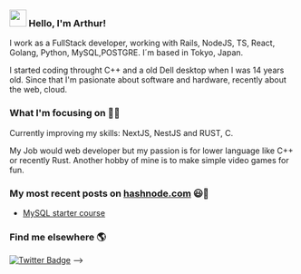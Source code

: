 ### <img src="https://media.giphy.com/media/hvRJCLFzcasrR4ia7z/giphy.gif" width="30px"> Hello, I'm Arthur!

I work as a FullStack developer, working with Rails, NodeJS, TS, React, Golang, Python, MySQL,POSTGRE. I´m based in Tokyo, Japan.

I started coding throught C++ and a old Dell desktop when I was 14 years old. Since that I'm pasionate about software and hardware, recently about the web, cloud.

### What I'm focusing on 👨‍💻

Currently improving my skills: NextJS, NestJS and RUST, C.<br /> 

My Job would web developer but my passion is for lower language like C++ or recently Rust. Another hobby of mine is to make simple video games for fun. 

### My most recent posts on [hashnode.com](https://dev.to/diogorodrigues) 😃🧾
<!-- BLOG-POST-LIST:START -->
- [MySQL starter course](https://arthurdav.hashnode.dev/get-started-with-mysql)
<!-- BLOG-POST-LIST:END -->

### Find me elsewhere 🌎

[![Twitter Badge](https://img.shields.io/badge/-Twitter-1ca0f1?style=flat-square&labelColor=1ca0f1&logo=twitter&logoColor=white&link=https://twitter.com/arthurdav3)](https://twitter.com/arthurdav3)
-->
